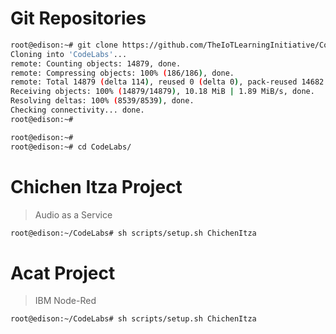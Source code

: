 # Git Repositories

```sh
root@edison:~# git clone https://github.com/TheIoTLearningInitiative/CodeLabs.git
Cloning into 'CodeLabs'...
remote: Counting objects: 14879, done.
remote: Compressing objects: 100% (186/186), done.
remote: Total 14879 (delta 114), reused 0 (delta 0), pack-reused 14682
Receiving objects: 100% (14879/14879), 10.18 MiB | 1.89 MiB/s, done.
Resolving deltas: 100% (8539/8539), done.
Checking connectivity... done.
root@edison:~# 
```

```sh
root@edison:~# 
root@edison:~# cd CodeLabs/
```

# Chichen Itza Project

> Audio as a Service

```sh
root@edison:~/CodeLabs# sh scripts/setup.sh ChichenItza
```

# Acat Project

> IBM Node-Red

```sh
root@edison:~/CodeLabs# sh scripts/setup.sh ChichenItza
```